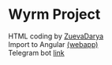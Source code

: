 # Wyrm Project
HTML coding by [ZuevaDarya](https://github.com/ZuevaDarya) \
Import to Angular [(webapp)](https://wyrmstore.com) \
Telegram bot [link](https://t.me/wyrm_sticker_bot)